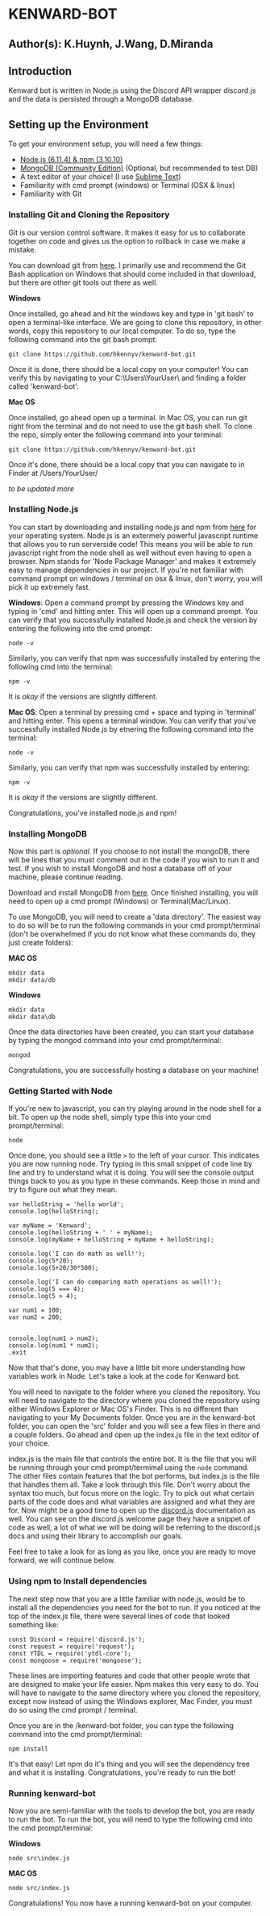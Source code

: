 # KENWARD-BOT
## Author(s): K.Huynh, J.Wang, D.Miranda

## Introduction 
Kenward bot is written in Node.js using the Discord API wrapper discord.js and the data is persisted through a MongoDB database. 

## Setting up the Environment
To get your environment setup, you will need a few things: 
* [Node.js (6.11.4) & npm (3.10.10)](https://nodejs.org/en/download/ "Node.js Download")
* [MongoDB (Community Edition)](https://www.mongodb.com/download-center?jmp=nav#atlas) (Optional, but recommended to test DB)
* A text editor of your choice! (I use [Sublime Text](https://www.sublimetext.com/3))
* Familiarity with cmd prompt (windows) or Terminal (OSX & linux)
* Familiarity with Git

### Installing Git and Cloning the Repository
Git is our version control software. It makes it easy for us to collaborate together on code and gives us the option to rollback in case we make a mistake. 

You can download git from [here](https://git-scm.com/downloads). I primarily use and recommend the Git Bash application on Windows that should come included in that download, but there are other git tools out there as well. 

**Windows**

Once installed, go ahead and hit the windows key and type in 'git bash' to open a terminal-like interface. We are going to clone this repository, in other words, copy this repository to our local computer. To do so, type the following command into the git bash prompt: 

```git clone https://github.com/hkennyv/kenward-bot.git```

Once it is done, there should be a local copy on your computer! You can verify this by navigating to your C:\Users\YourUser\ and finding a folder called 'kenward-bot'.

**Mac OS**

Once installed, go ahead open up a terminal. In Mac OS, you can run git right from the terminal and do not need to use the git bash shell. To clone the repo, simply enter the following command into your terminal: 

```git clone https://github.com/hkennyv/kenward-bot.git```

Once it's done, there should be a local copy that you can navigate to in Finder at /Users/YourUser/

_to be updated more_

### Installing Node.js
You can start by downloading and installing node.js and npm from [here](https://nodejs.org/en/download/) for your operating system. Node.js is an extermely powerful javascript runtime that allows you to run serverside code! This means you will be able to run javascript right from the node shell as well without even having to open a browser. Npm stands for 'Node Package Manager' and makes it extremely easy to manage dependencies in our project. If you're not familiar with command prompt on windows / terminal on osx & linux, don't worry, you will pick it up extremely fast. 

**Windows**: Open a command prompt by pressing the Windows key and typing in 'cmd' and hitting enter. This will open up a command prompt. You can verify that you successfully installed Node.js and check the version by entering the following into the cmd prompt:

```node -v``` 

Similarly, you can verify that npm was successfully installed by entering the following cmd into the terminal:

```npm -v```

It is _okay_ if the versions are slightly different. 

**Mac OS**: Open a terminal by pressing cmd + space and typing in 'terminal' and hitting enter. This opens a terminal window. You can verify that you've successfully installed Node.js by etnering the following command into the terminal:

```node -v```

Similarly, you can verify that npm was successfully installed by entering:

```npm -v```  

It is _okay_ if the versions are slightly different. 

Congratulations, you've installed node.js and npm!

### Installing MongoDB
Now this part is _optional_. If you choose to not install the mongoDB, there will be lines that you must comment out in the code if you wish to run it and test. If you wish to install MongoDB and host a database off of your machine, please continue reading.

Download and install MongoDB from [here](https://www.mongodb.com/download-center?jmp=nav#community). Once finished installing, you will need to open up a cmd prompt (Windows) or Terminal(Mac/Linux). 

To use MongoDB, you will need to create a 'data directory'. The easiest way to do so will be to run the following commands in your cmd prompt/terminal (don't be overwhelmed if you do not know what these commands do, they just create folders):

**MAC OS**
```cd ~
mkdir data
mkdir data/db
```
**Windows**
```cd ~
mkdir data
mkdir data\db
```

Once the data directories have been created, you can start your database by typing the mongod command into your cmd prompt/terminal:

```mongod```

Congratulations, you are successfully hosting a database on your machine!

### Getting Started with Node
If you're new to javascript, you can try playing around in the node shell for a bit. To open up the node shell, simply type this into your cmd prompt/terminal:

```node```

Once done, you should see a little ```>``` to the left of your cursor. This indicates you are now running node. Try typing in this small snippet of code line by line and try to understand what it is doing. You will see the console output things back to you as you type in these commands. Keep those in mind and try to figure out what they mean. 

```console.log('hello world!');
var helloString = 'hello world'; 
console.log(helloString);

var myName = 'Kenward';
console.log(helloString + ' ' + myName);
console.log(myName + helloString + myName + helloString);

console.log('I can do math as well!');
console.log(5*20);
console.log(5+20/30*500);

console.log('I can do comparing math operations as well!');
console.log(5 === 4);
console.log(5 > 4);

var num1 = 100; 
var num2 = 200; 


console.log(num1 > num2);
console.log(num1 * num2);
.exit
```

Now that that's done, you may have a little bit more understanding how variables work in Node. Let's take a look at the code for Kenward bot. 

You will need to navigate to the folder where you cloned the repository. You will need to navigate to the directory where you cloned the repository using either Windows Explorer or Mac OS's Finder. This is no different than navigating to your My Documents folder. Once you are in the kenward-bot folder, you can open the 'src' folder and you will see a few files in there and a couple folders. Go ahead and open up the index.js file in the text editor of your choice. 

index.js is the main file that controls the entire bot. It is the file that you will be running through your cmd prompt/termimal using the ```node``` command. The other files contain features that the bot performs, but index.js is the file that handles them all. Take a look through this file. Don't worry about the syntax too much, but focus more on the logic. Try to pick out what certain parts of the code does and what variables are assigned and what they are for. Now might be a good time to open up the [discord.js](https://discord.js.org/#/docs/main/stable/general/welcome) documentation as well. You can see on the discord.js welcome page they have a snippet of code as well, a lot of what we will be doing will be referring to the discord.js docs and using their library to accomplish our goals. 

Feel free to take a look for as long as you like, once you are ready to move forward, we will continue below. 

### Using npm to Install dependencies
The next step now that you are a little familiar with node.js, would be to install all the dependencies you need for the bot to run. If you noticed at the top of the index.js file, there were several lines of code that looked something like: 

```
const Discord = require('discord.js');
const request = require('request');
const YTDL = require('ytdl-core');
const mongoose = require('mongoose');
```

These lines are importing features and code that other people wrote that are designed to make your life easier. Npm makes this very easy to do. You will have to navigate to the same directory where you cloned the repository, except now instead of using the Windows explorer, Mac Finder, you must do so using the cmd prompt / terminal. 

Once you are in the /kenward-bot folder, you can type the following command into the cmd prompt/terminal:

```npm install```

It's that easy! Let npm do it's thing and you will see the dependency tree and what it is installing. Congratulations, you're ready to run the bot!

### Running kenward-bot 
Now you are semi-familiar with the tools to develop the bot, you are ready to run the bot. To run the bot, you will need to type the following cmd into the cmd prompt/terminal: 

**Windows**

```node src\index.js```

**MAC OS**

```node src/index.js```

Congratulations! You now have a running kenward-bot on your computer. 


